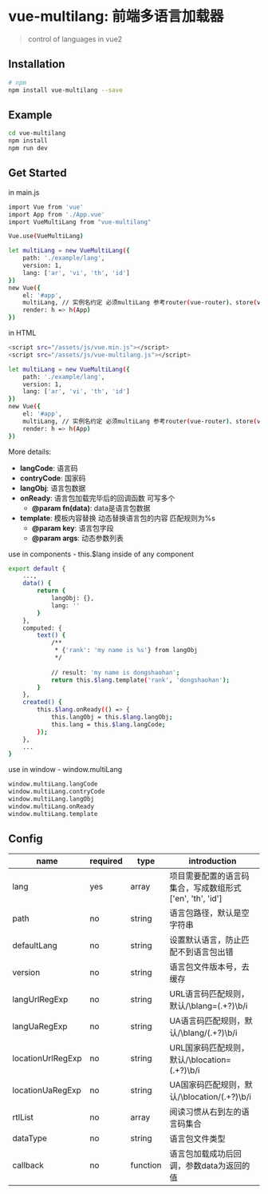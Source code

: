 # vue-multilang: 前端多语言加载器
> control of languages in vue2

## Installation

```bash
# npm
npm install vue-multilang --save
```

## Example

```bash
cd vue-multilang
npm install
npm run dev
```

## Get Started

in main.js
```bash
import Vue from 'vue'
import App from './App.vue'
import VueMultiLang from "vue-multilang"

Vue.use(VueMultiLang)

let multiLang = new VueMultiLang({
    path: './example/lang',
    version: 1,
    lang: ['ar', 'vi', 'th', 'id']
})
new Vue({
    el: '#app',
    multiLang, // 实例名约定 必须multiLang 参考router(vue-router)、store(vuex)
    render: h => h(App)
})
```
in HTML
```bash
<script src="/assets/js/vue.min.js"></script>
<script src="/assets/js/vue-multilang.js"></script>

let multiLang = new VueMultiLang({
    path: './example/lang',
    version: 1,
    lang: ['ar', 'vi', 'th', 'id']
})
new Vue({
    el: '#app',
    multiLang, // 实例名约定 必须multiLang 参考router(vue-router)、store(vuex)
    render: h => h(App)
})
```

More details:
- **langCode**: 语言码
- **contryCode**: 国家码
- **langObj**: 语言包数据
- **onReady**: 语言包加载完毕后的回调函数 可写多个
    - **@param fn(data)**: data是语言包数据
- **template**: 模板内容替换 动态替换语言包的内容 匹配规则为%s
    - **@param key**: 语言包字段
    - **@param args**: 动态参数列表
    
use in components - this.$lang inside of any component
```bash 
export default {
    ...,
    data() {
        return {
            langObj: {},
            lang: ''
        }
    },
    computed: {
        text() {
            /**
             * {'rank': 'my name is %s'} from langObj 
             */
             
            // result: 'my name is dongshaohan';
            return this.$lang.template('rank', 'dongshaohan');
        }
    },
    created() {
        this.$lang.onReady(() => {
            this.langObj = this.$lang.langObj;
            this.lang = this.$lang.langCode;
        });
    },
    ...
}
```
use in window - window.multiLang
```bash
window.multiLang.langCode
window.multiLang.contryCode
window.multiLang.langObj
window.multiLang.onReady
window.multiLang.template
```

## Config
|name|required|type|introduction|
|-----|-----|-----|-----|
|lang|yes|array|项目需要配置的语言码集合，写成数组形式['en', 'th', 'id']|
|path|no|string|语言包路径，默认是空字符串|
|defaultLang|no|string|设置默认语言，防止匹配不到语言包出错|
|version|no|string|语言包文件版本号，去缓存|
|langUrlRegExp|no|string|URL语言码匹配规则，默认/\blang=(.+?)\b/i|
|langUaRegExp|no|string|UA语言码匹配规则，默认/\blang\/(.+?)\b/i|
|locationUrlRegExp|no|string|URL国家码匹配规则，默认/\blocation=(.+?)\b/i|
|locationUaRegExp|no|string|UA国家码匹配规则，默认/\blocation\/(.+?)\b/i|
|rtlList|no|array|阅读习惯从右到左的语言码集合|
|dataType|no|string|语言包文件类型|
|callback|no|function|语言包加载成功后回调，参数data为返回的值|